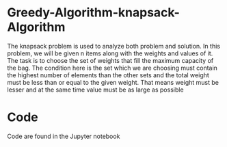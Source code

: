 # Greedy-Algorithm-knapsack-Algorithm
The knapsack problem is used to analyze both problem and solution. In this problem, we will be given n items along with the weights and values of it. The task is to choose the set of weights that fill the maximum capacity of the bag. The condition here is the set which we are choosing must contain the highest number of elements than the other sets and the total weight must be less than or equal to the given weight. That means weight must be lesser and at the same time value must be as large as possible

# Code
Code are found in the Jupyter notebook
